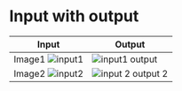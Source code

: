 
# Input with output

| Input  | Output  |
|-|-|
| Image1 ![input1](https://user-images.githubusercontent.com/98817564/160225424-fd0292f0-cb21-41f7-9bff-589ef21d2861.jpg) |![input1 output](https://user-images.githubusercontent.com/98817564/160225464-3374f742-34df-4ed3-992d-3844f8e8d402.png) |
| Image2 ![input2](https://user-images.githubusercontent.com/98817564/160225838-5cdc5e68-e0cc-4b1b-b623-07e74b88836a.jpg) |![input 2 output 2](https://user-images.githubusercontent.com/98817564/160225922-84970196-f2d4-467c-975d-6fa3624ce6b5.png) |


